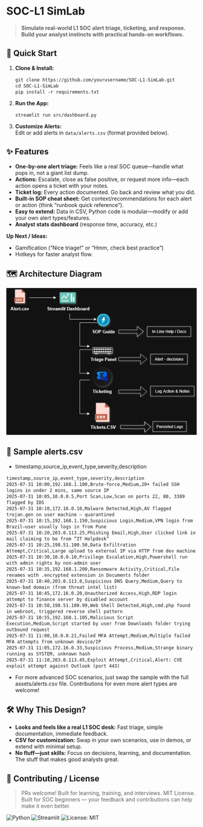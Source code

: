 # **SOC-L1 SimLab**

> **Simulate real-world L1 SOC alert triage, ticketing, and response. Build your analyst instincts with practical hands-on workflows.**

## **🚀 Quick Start**

1. **Clone & Install:**
    ```
    git clone https://github.com/yourusername/SOC-L1-SimLab.git
    cd SOC-L1-SimLab
    pip install -r requirements.txt
    ```

2. **Run the App:**
    ```
    streamlit run src/dashboard.py
    ```

3. **Customize Alerts:**  
   Edit or add alerts in `data/alerts.csv` (format provided below).

## **✨ Features**

- **One-by-one alert triage:** Feels like a real SOC queue—handle what pops in, not a giant list dump.
- **Actions:** Escalate, close as false positive, or request more info—each action opens a ticket with your notes.
- **Ticket log:** Every action documented. Go back and review what you did.
- **Built-in SOP cheat sheet:** Get context/recommendations for each alert or action (think “runbook quick reference”).
- **Easy to extend:** Data in CSV, Python code is modular—modify or add your own alert types/features.
- **Analyst stats dashboard** (response time, accuracy, etc.)

**Up Next / Ideas:**
- Gamification (“Nice triage!” or “Hmm, check best practice”)
- Hotkeys for faster analyst flow.


## 🗺️ Architecture Diagram

![SOC-L1 SimLab Architecture](assets/architecture-diagram.png)


## **📄 Sample alerts.csv**
- timestamp,source_ip,event_type,severity,description
```
timestamp,source_ip,event_type,severity,description
2025-07-31 10:00,192.168.1.100,Brute-force,Medium,20+ failed SSH logins in under 2 mins, same source IP
2025-07-31 10:05,10.0.0.5,Port Scan,Low,Scan on ports 22, 80, 3389 flagged by IDS
2025-07-31 10:10,172.16.0.10,Malware Detected,High,AV flagged trojan.gen on user machine – quarantined
2025-07-31 10:15,192.168.1.150,Suspicious Login,Medium,VPN login from Brazil—user usually logs in from Pune
2025-07-31 10:20,203.0.113.25,Phishing Email,High,User clicked link in mail claiming to be from “IT Helpdesk”
2025-07-31 10:25,198.51.100.50,Data Exfiltration Attempt,Critical,Large upload to external IP via HTTP from dev machine
2025-07-31 10:30,10.0.0.10,Privilege Escalation,High,Powershell run with admin rights by non-admin user
2025-07-31 10:35,192.168.1.200,Ransomware Activity,Critical,File renames with .encrypted extension in Documents folder
2025-07-31 10:40,203.0.113.8,Suspicious DNS Query,Medium,Query to known-bad domain (from threat intel list)
2025-07-31 10:45,172.16.0.20,Unauthorized Access,High,RDP login attempt to finance server by disabled account
2025-07-31 10:50,198.51.100.99,Web Shell Detected,High,cmd.php found in webroot, triggered reverse shell pattern
2025-07-31 10:55,192.168.1.105,Malicious Script Execution,Medium,Script started by user from Downloads folder trying outbound request
2025-07-31 11:00,10.0.0.21,Failed MFA Attempt,Medium,Multiple failed MFA attempts from unknown device/IP
2025-07-31 11:05,172.16.0.33,Suspicious Process,Medium,Strange binary running as SYSTEM, unknown hash
2025-07-31 11:10,203.0.113.45,Exploit Attempt,Critical,Alert: CVE exploit attempt against Outlook (port 443)

```
- For more advanced SOC scenarios, just swap the sample with the full assets/alerts.csv file. Contributions for even more alert types are welcome!


## **🛠 Why This Design?**

- **Looks and feels like a real L1 SOC desk:** Fast triage, simple documentation, immediate feedback.
- **CSV for customization:** Swap in your own scenarios, use in demos, or extend with minimal setup.
- **No fluff—just skills:** Focus on decisions, learning, and documentation. The stuff that makes good analysts great.

## **👋 Contributing / License**

> PRs welcome! Built for learning, training, and interviews. MIT License. 
> Built for SOC beginners — your feedback and contributions can help make it even better. 




















![Python](https://img.shields.io/badge/Python-3.8%2B-blue.svg)
![Streamlit](https://img.shields.io/badge/Streamlit-%E2%9C%94-green)
![License: MIT](https://img.shields.io/badge/License-MIT-yellow.svg)


